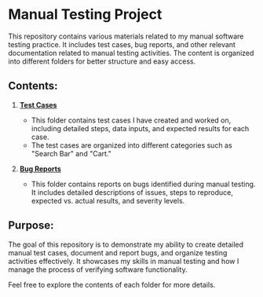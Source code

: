 # Manual Testing Project

This repository contains various materials related to my manual software testing practice. It includes test cases, bug reports, and other relevant documentation related to manual testing activities. The content is organized into different folders for better structure and easy access.

## Contents:

1. **[Test Cases](Test-Cases)**
   - This folder contains test cases I have created and worked on, including detailed steps, data inputs, and expected results for each case.
   - The test cases are organized into different categories such as "Search Bar" and "Cart."

2. **[Bug Reports](Bug-Reports)**
   - This folder contains reports on bugs identified during manual testing. It includes detailed descriptions of issues, steps to reproduce, expected vs. actual results, and severity levels.

## Purpose:
The goal of this repository is to demonstrate my ability to create detailed manual test cases, document and report bugs, and organize testing activities effectively. It showcases my skills in manual testing and how I manage the process of verifying software functionality.

Feel free to explore the contents of each folder for more details.

